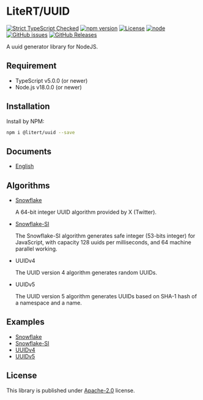 # LiteRT/UUID

[![Strict TypeScript Checked](https://badgen.net/badge/TS/Strict "Strict TypeScript Checked")](https://www.typescriptlang.org)
[![npm version](https://img.shields.io/npm/v/@litert/uuid.svg?colorB=brightgreen)](https://www.npmjs.com/package/@litert/uuid "Stable Version")
[![License](https://img.shields.io/npm/l/@litert/uuid.svg?maxAge=2592000?style=plastic)](https://github.com/litert/uuid/blob/master/LICENSE)
[![node](https://img.shields.io/node/v/@litert/uuid.svg?colorB=brightgreen)](https://nodejs.org/dist/latest-v8.x/)
[![GitHub issues](https://img.shields.io/github/issues/litert/uuid.js.svg)](https://github.com/litert/uuid.js/issues)
[![GitHub Releases](https://img.shields.io/github/release/litert/uuid.js.svg)](https://github.com/litert/uuid.js/releases "Stable Release")

A uuid generator library for NodeJS.

## Requirement

- TypeScript v5.0.0 (or newer)
- Node.js v18.0.0 (or newer)

## Installation

Install by NPM:

```sh
npm i @litert/uuid --save
```

## Documents

- [English](https://litert.org/projects/uuid.js)

## Algorithms

- [Snowflake](https://blog.twitter.com/engineering/en_us/a/2010/announcing-snowflake.html)

    A 64-bit integer UUID algorithm provided by X (Twitter).

- [Snowflake-SI](./docs/en-US/Snowflake-SI.md)

    The Snowflake-SI algorithm generates safe integer (53-bits integer) for
    JavaScript, with capacity 128 uuids per milliseconds, and 64 machine parallel
    working.

- UUIDv4

    The UUID version 4 algorithm generates random UUIDs.

- UUIDv5

    The UUID version 5 algorithm generates UUIDs based on SHA-1 hash of a namespace and a name.

## Examples

- [Snowflake](./src/examples/Snowflake.ts)
- [Snowflake-SI](./src/examples/SnowflakeSI.ts)
- [UUIDv4](./src/examples/UUIDv4.ts)
- [UUIDv5](./src/examples/UUIDv5.ts)

## License

This library is published under [Apache-2.0](./LICENSE) license.
